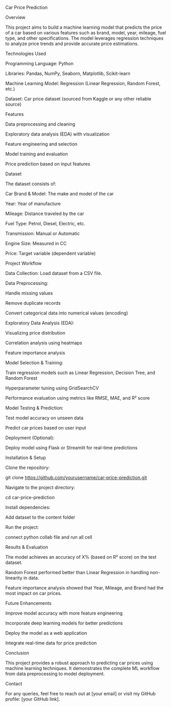 Car Price Prediction

Overview

This project aims to build a machine learning model that predicts the price of a car based on various features such as brand, model, year, mileage, fuel type, and other specifications. The model leverages regression techniques to analyze price trends and provide accurate price estimations.

Technologies Used

Programming Language: Python

Libraries: Pandas, NumPy, Seaborn, Matplotlib, Scikit-learn

Machine Learning Model: Regression (Linear Regression, Random Forest, etc.)

Dataset: Car price dataset (sourced from Kaggle or any other reliable source)

Features

Data preprocessing and cleaning

Exploratory data analysis (EDA) with visualization

Feature engineering and selection

Model training and evaluation

Price prediction based on input features

Dataset

The dataset consists of:

Car Brand & Model: The make and model of the car

Year: Year of manufacture

Mileage: Distance traveled by the car

Fuel Type: Petrol, Diesel, Electric, etc.

Transmission: Manual or Automatic

Engine Size: Measured in CC

Price: Target variable (dependent variable)

Project Workflow

Data Collection: Load dataset from a CSV file.

Data Preprocessing:

Handle missing values

Remove duplicate records

Convert categorical data into numerical values (encoding)

Exploratory Data Analysis (EDA):

Visualizing price distribution

Correlation analysis using heatmaps

Feature importance analysis

Model Selection & Training:

Train regression models such as Linear Regression, Decision Tree, and Random Forest

Hyperparameter tuning using GridSearchCV

Performance evaluation using metrics like RMSE, MAE, and R² score

Model Testing & Prediction:

Test model accuracy on unseen data

Predict car prices based on user input

Deployment (Optional):

Deploy model using Flask or Streamlit for real-time predictions

Installation & Setup

Clone the repository:

git clone https://github.com/yourusername/car-price-prediction.git

Navigate to the project directory:

cd car-price-prediction

Install dependencies:

Add dataset to the content folder

Run the project:

connect python collab file and run all cell

Results & Evaluation

The model achieves an accuracy of X% (based on R² score) on the test dataset.

Random Forest performed better than Linear Regression in handling non-linearity in data.

Feature importance analysis showed that Year, Mileage, and Brand had the most impact on car prices.

Future Enhancements

Improve model accuracy with more feature engineering

Incorporate deep learning models for better predictions

Deploy the model as a web application

Integrate real-time data for price prediction

Conclusion

This project provides a robust approach to predicting car prices using machine learning techniques. It demonstrates the complete ML workflow from data preprocessing to model deployment.

Contact

For any queries, feel free to reach out at [your email] or visit my GitHub profile: [your GitHub link].

